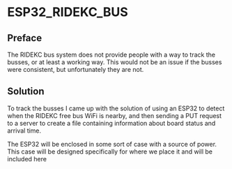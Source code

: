 # ESP32_RIDEKC_BUS

## Preface

The RIDEKC bus system does not provide people with a way to track the busses, or at least a working way. This would not be an issue if the busses were consistent, but unfortunately they are not. 

## Solution

To track the busses I came up with the solution of using an ESP32 to detect when the RIDEKC free bus WiFi is nearby, and then sending a PUT request to a server to create a file containing information about board status and arrival time.

The ESP32 will be enclosed in some sort of case with a source of power. This case will be designed specifically for where we place it and will be included here
